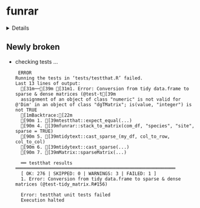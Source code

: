 # funrar

<details>

* Version: 1.4.0
* Source code: https://github.com/cran/funrar
* URL: https://rekyt.github.io/funrar/
* BugReports: https://github.com/Rekyt/funrar/issues
* Date/Publication: 2020-03-05 14:50:02 UTC
* Number of recursive dependencies: 89

Run `revdep_details(,"funrar")` for more info

</details>

## Newly broken

*   checking tests ...
    ```
     ERROR
    Running the tests in ‘tests/testthat.R’ failed.
    Last 13 lines of output:
      [31m──[39m [31m1. Error: Conversion from tidy data.frame to sparse & dense matrices (@test-t[39m
      assignment of an object of class "numeric" is not valid for @'Dim' in an object of class "dgTMatrix"; is(value, "integer") is not TRUE
      [1mBacktrace:[22m
      [90m 1. [39mtestthat::expect_equal(...)
      [90m 4. [39mfunrar::stack_to_matrix(com_df, "species", "site", sparse = TRUE)
      [90m 5. [39mtidytext::cast_sparse_(my_df, col_to_row, col_to_col)
      [90m 6. [39mtidytext::cast_sparse(...)
      [90m 7. [39mMatrix::sparseMatrix(...)
      
      ══ testthat results  ═══════════════════════════════════════════════════════════
      [ OK: 276 | SKIPPED: 0 | WARNINGS: 3 | FAILED: 1 ]
      1. Error: Conversion from tidy data.frame to sparse & dense matrices (@test-tidy_matrix.R#156) 
      
      Error: testthat unit tests failed
      Execution halted
    ```

